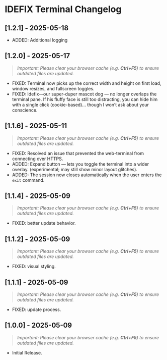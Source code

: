 # IDEFIX Terminal Changelog

## [1.2.1] - 2025-05-18

- ADDED: Additional logging

## [1.2.0] - 2025-05-17

> _Important: Please clear your browser cache (e.g. **Ctrl+F5**) to ensure outdated files are updated._

- FIXED: Terminal now picks up the correct width and height on first load, window resizes, and fullscreen toggles.
- FIXED: Idefix—our super-duper mascot dog — no longer overlaps the terminal pane. If his fluffy face is still too distracting, you can hide him with a single click (cookie-based)… though I won’t ask about your conscience.

## [1.1.6] - 2025-05-11

> _Important: Please clear your browser cache (e.g. **Ctrl+F5**) to ensure outdated files are updated._

- FIXED: Resolved an issue that prevented the web-terminal from connecting over HTTPS.
- ADDED: Expand button — lets you toggle the terminal into a wider overlay. (experimental; may still show minor layout glitches).
- ADDED: The session now closes automatically when the user enters the `exit` command.

## [1.1.4] - 2025-05-09

> _Important: Please clear your browser cache (e.g. **Ctrl+F5**) to ensure outdated files are updated._

- FIXED: better update behavior.

## [1.1.2] - 2025-05-09

> _Important: Please clear your browser cache (e.g. **Ctrl+F5**) to ensure outdated files are updated._

- FIXED: visual styling.

## [1.1.1] - 2025-05-09

> _Important: Please clear your browser cache (e.g. **Ctrl+F5**) to ensure outdated files are updated._

- FIXED: update process.

## [1.0.0] - 2025-05-09

> _Important: Please clear your browser cache (e.g. **Ctrl+F5**) to ensure outdated files are updated._

- Initial Release.
